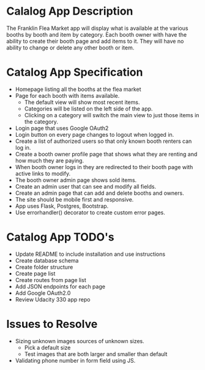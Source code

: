 # Calalog App Description
The Franklin Flea Market app will display what is available at the various booths by booth and item by category.  Each booth owner with have the ability to create their booth page and add items to it.  They will have no ability to change or delete any other booth or item.

# Catalog App Specification
* Homepage listing all the booths at the flea market
* Page for each booth with items available.
  * The default view will show most recent items.
  * Categories will be listed on the left side of the app.
  * Clicking on a category will switch the main view to just those items in the category.
* Login page that uses Google OAuth2
* Login button on every page changes to logout when logged in.
* Create a list of authorized users so that only known booth renters can log in.
* Create a booth owner profile page that shows what they are renting and how much they are paying.
* When booth owner logs in they are redirected to their booth page with active links to modify.
* The booth owner admin page shows sold items.
* Create an admin user that can see and modify all fields.
* Create an admin page that can add and delete booths and owners.
* The site should be mobile first and responsive.
* App uses Flask, Postgres, Bootstrap.
* Use errorhandler() decorator to create custom error pages.

# Catalog App TODO's

* Update README to include installation and use instructions
* Create database schema
* Create folder structure
* Create page list
* Create routes from page list
* Add JSON endpoints for each page
* Add Google OAuth2.0
* Review Udacity 330 app repo

# Issues to Resolve
* Sizing unknown images sources of unknown sizes.
  * Pick a default size
  * Test images that are both larger and smaller than default
* Validating phone number in form field using JS.
